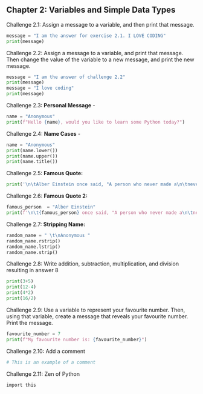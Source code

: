 ## Chapter 2: Variables and Simple Data Types
Challenge 2.1: Assign a message to a variable, and then print that message.
```python
message = "I am the answer for exercise 2.1. I LOVE CODING"
print(message)
```
Challenge 2.2: Assign a message to a variable, and print that message. Then change the value of the variable to a new message, and print the new message.
```python
message = "I am the answer of challenge 2.2"
print(message)
message = "I love coding"
print(message)
```
Challenge 2.3: **Personal Message** - 
```python
name = "Anonymous"
print(f"Hello {name}, would you like to learn some Python today?")
```
Challenge 2.4: **Name Cases** -
```python
name = "Anonymous"
print(name.lower())
print(name.upper())
print(name.title())
```
Challenge 2.5: **Famous Quote:**
```python
print('\n\tAlber Einstein once said, "A person who never made a\n\tnever tried anything new."')
```
Challenge 2.6: **Famous Quote 2:**
```python
famous_person  = "Alber Einstein"
print(f'\n\t{famous_person} once said, "A person who never made a\n\tnever tried anything new."')
```
Challenge 2.7: **Stripping Name:**
```python
random_name = " \t\nAnonymous "
random_name.rstrip()
random_name.lstrip()
random_name.strip()
```
Challenge 2.8: Write addition, subtraction, multiplication, and division resulting in answer 8
```python
print(3+5)
print(12-4)
print(4*2)
print(16/2)
```
Challenge 2.9: Use a variable to represent your favourite number. Then, using that variable, create a message that reveals your favourite number. Print the message.
```python
favourite_number = 7
print(f"My favourite number is: {favourite_number}")
```
Challenge 2.10: Add a comment
```python
# This is an example of a comment
```
Challenge 2.11: Zen of Python
```
import this
```
